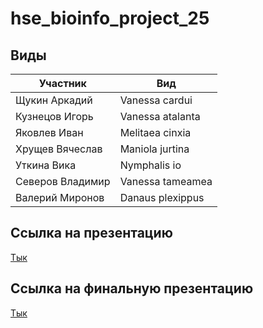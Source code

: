 # hse_bioinfo_project_25

## Виды

|             Участник |                      Вид |
| -------------------- | ------------------------ |
|        Щукин Аркадий |           Vanessa cardui |
|       Кузнецов Игорь |         Vanessa atalanta |
|         Яковлев Иван |          Melitaea cinxia |
|      Хрущев Вячеслав |          Maniola jurtina |
|          Уткина Вика |             Nymphalis io |
|     Северов Владимир |         Vanessa tameamea |
|      Валерий Миронов |         Danaus plexippus |

## Ссылка на презентацию

[Тык](https://docs.google.com/presentation/d/1J0og47rebWsj4PpYmu4QbHMMIdT93je5p7EpTD45K0E/edit?usp=sharing)

## Ссылка на финальную презентацию

[Тык](https://docs.google.com/presentation/d/1zzLslrOjhk3ngwQ2hgP9mMdSomzhDpIA8TRzmaStDc8/edit?slide=id.g362537a97cf_4_61#slide=id.g362537a97cf_4_61)

